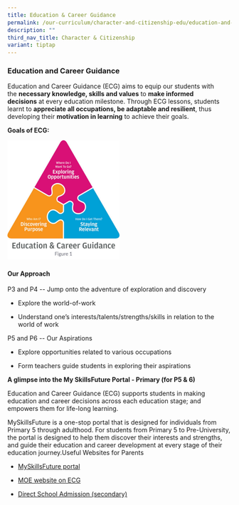 ```yaml
---
title: Education & Career Guidance
permalink: /our-curriculum/character-and-citizenship-edu/education-and-career-guidance/
description: ""
third_nav_title: Character & Citizenship
variant: tiptap
---
```

<h3><strong>Education and Career Guidance</strong></h3>
<p>Education and Career Guidance (ECG) aims to equip our students with the&nbsp;<strong>necessary knowledge, skills and values</strong>&nbsp;to&nbsp;<strong>make informed decisions</strong>&nbsp;at
every education milestone. Through ECG lessons, students learnt to&nbsp;<strong>appreciate all occupations, be adaptable and resilient</strong>,
thus developing their&nbsp;<strong>motivation in learning</strong>&nbsp;to
achieve their goals.</p>
<p><strong>Goals of ECG:</strong>
</p>
<div class="isomer-image-wrapper">
<img style="width: 50%;" height="auto" width="100%" alt="" src="/images/ECG_1.jpg">
</div>
<h4>Our Approach</h4>
<p>P3 and P4 -- Jump onto the adventure of exploration and discovery</p>
<ul data-tight="true" class="tight">
<li>
<p>Explore the world-of-work</p>
</li>
<li>
<p>Understand one’s interests/talents/strengths/skills in relation to the
world of work</p>
</li>
</ul>
<p>P5 and P6 -- Our Aspirations</p>
<ul data-tight="true" class="tight">
<li>
<p>Explore opportunities related to various occupations</p>
</li>
<li>
<p>Form teachers guide students in exploring their aspirations</p>
</li>
</ul>
<p><strong>A glimpse into the My SkillsFuture Portal - Primary (for P5 &amp; 6)</strong>
</p>
<p>Education and Career Guidance (ECG) supports students in making education
and career decisions across each education stage; and empowers them for
life-long learning.</p>
<p>MySkillsFuture is a one-stop portal that is designed for individuals from
Primary 5 through adulthood. For students from Primary 5 to Pre-University,
the portal is designed to help them discover their interests and strengths,
and guide their education and career development at every stage of their
education journey.Useful Websites for Parents</p>
<ul>
<li>
<p><a href="https://www.myskillsfuture.gov.sg/content/student/en/primary.html" rel="noopener noreferrer nofollow" target="_blank">MySkillsFuture portal</a>
</p>
</li>
<li>
<p><a href="https://www.moe.gov.sg/education-in-sg/our-programmes/education-and-career-guidance/overview" rel="noopener noreferrer nofollow" target="_blank">MOE website on ECG</a>
</p>
</li>
<li>
<p><a href="https://www.moe.gov.sg/secondary/dsa" rel="noopener noreferrer nofollow" target="_blank">Direct School Admission (secondary)</a>
</p>
</li>
</ul>
<p></p>